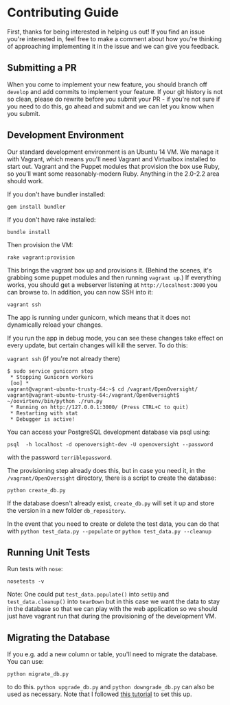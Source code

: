 # Contributing Guide

First, thanks for being interested in helping us out! If you find an issue you're interested in, feel free to make a comment about how you're thinking of approaching implementing it in the issue and we can give you feedback. 

## Submitting a PR

When you come to implement your new feature, you should branch off `develop` and add commits to implement your feature. If your git history is not so clean, please do rewrite before you submit your PR - if you're not sure if you need to do this, go ahead and submit and we can let you know when you submit. 

## Development Environment

Our standard development environment is an Ubuntu 14 VM. We manage it with Vagrant, which means you'll need Vagrant and Virtualbox installed to start out. Vagrant and the Puppet modules that provision the box use Ruby, so you'll want some reasonably-modern Ruby. Anything in the 2.0-2.2 area should work.

If you don't have bundler installed:

`gem install bundler`

If you don't have rake installed:

`bundle install`

Then provision the VM:

`rake vagrant:provision`

This brings the vagrant box up and provisions it. (Behind the scenes, it's grabbing some puppet modules and then running `vagrant up`.) If everything works, you should get a webserver listening at `http://localhost:3000` you can browse to. In addition, you can now SSH into it:

`vagrant ssh`

The app is running under gunicorn, which means that it does not dynamically reload your changes.

If you run the app in debug mode, you can see these changes take effect on every update, but certain changes will kill the server. To do this:

`vagrant ssh` (if you're not already there)
```
$ sudo service gunicorn stop
 * Stopping Gunicorn workers
 [oo] *
vagrant@vagrant-ubuntu-trusty-64:~$ cd /vagrant/OpenOversight/
vagrant@vagrant-ubuntu-trusty-64:/vagrant/OpenOversight$ ~/oovirtenv/bin/python ./run.py
 * Running on http://127.0.0.1:3000/ (Press CTRL+C to quit)
 * Restarting with stat
 * Debugger is active!
```

You can access your PostgreSQL development database via psql using:

`psql  -h localhost -d openoversight-dev -U openoversight --password`

with the password `terriblepassword`.

The provisioning step already does this, but in case you need it, in the `/vagrant/OpenOversight` directory, there is a script to create the database:

`python create_db.py`

If the database doesn't already exist, `create_db.py` will set it up and store the version in a new folder `db_repository`. 

In the event that you need to create or delete the test data, you can do that with
`python test_data.py --populate`
or
`python test_data.py --cleanup`

## Running Unit Tests

 Run tests with `nose`:

```nosetests -v```

Note: One could put `test_data.populate()` into `setUp` and `test_data.cleanup()` into `tearDown` but in this case we want the data to stay in the database so that we can play with the web application so we should just have vagrant run that during the provisioning of the development VM.

## Migrating the Database

If you e.g. add a new column or table, you'll need to migrate the database. You can use:

`python migrate_db.py`

to do this.
`python upgrade_db.py` and `python downgrade_db.py` can also be used as necessary. Note that I followed [this tutorial](http://blog.miguelgrinberg.com/post/the-flask-mega-tutorial-part-iv-database) to set this up.
